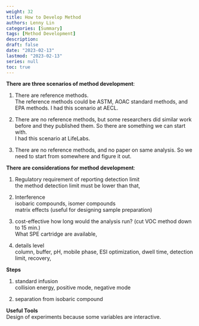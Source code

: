 ```yaml
---
weight: 32
title: How to Develop Method
authors: Lenny Lin
categories: [Summary]
tags: [Method Development]
description: 
draft: false
date: "2023-02-13"
lastmod: "2023-02-13"
series: null
toc: true
---
```


<b><font class = "font_upper">There are three scenarios of method development</font></b>:

1) There are reference methods.  
The reference methods could  be ASTM, AOAC standard methods, and EPA methods.  I had this scenario at AECL.  

2) There are no reference methods, but some researchers did similar work before and they published them.  So there are something we can start with.  
I had this scenario at LifeLabs.

3) There are no reference methods, and no paper on same analysis.  So we need to start from somewhere and figure it out.


<b><font class = "font_upper">There are considerations for method development</font></b>:
1) Regulatory requirement of reporting detection limit  
the method detection limit must be lower than that,   

2) Interference  
isobaric compounds, isomer compounds  
matrix effects (useful for designing sample preparation)  


3) cost-effective
how long would the analysis run? (cut VOC method down to 15 min.)  
What SPE cartridge are available,

4) details level  
column, buffer, pH, mobile phase, ESI optimization, dwell time, detection limit, recovery, 


<b><font class = "font_upper">Steps</font></b>
1) standard infusion  
collision energy, positive mode, negative mode  

2) separation from isobaric compound

<b><font class = "font_upper">Useful Tools</font></b>  
Design of experiments because some variables are interactive.